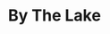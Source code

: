 ---
title: "By The Lake"
draft: false
slug: "by-the-lake"
weight: "1000"

header: {
	h1: "By The Lake",
	titleimage: "illustrations/project-title_by-the-lake.png"
}

block_selected: {
	h2: "Dunno",
	fontcolor: "#3300ff",
	bgcolor: "#fff",
	description: "Lorem",
	img: [ 
		{class: "gallery-col-12", path: "illustrations/illustration_001.jpg"}
	]
}

block_interested: {
	title: "Interested?\nLet's get in touch!"
}

---